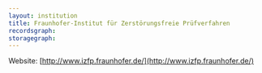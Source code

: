```yaml
---
layout: institution
title: Fraunhofer-Institut für Zerstörungsfreie Prüfverfahren
recordsgraph: 
storagegraph: 
---
```


Website: [http://www.izfp.fraunhofer.de/](http://www.izfp.fraunhofer.de/)
